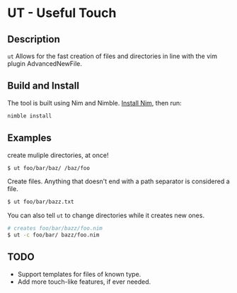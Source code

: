 # UT - Useful Touch

## Description

`ut` Allows for the fast creation of files and directories in line with the 
vim plugin AdvancedNewFile.

## Build and Install

The tool is built using Nim and Nimble. [Install Nim](https://nim-lang.org/install.html), then run:

```sh
nimble install
```

## Examples

create muliple directories, at once!

```sh
$ ut foo/bar/baz/ /baz/foo
```

Create files. Anything that doesn't end with a path separator is considered a file.

```sh
$ ut foo/bar/bazz.txt
```

You can also tell `ut` to change directories while it creates new ones.

```sh
# creates foo/bar/bazz/foo.nim
$ ut -c foo/bar/ bazz/foo.nim
```

## TODO

* Support templates for files of known type.
* Add more touch-like features, if ever needed.
